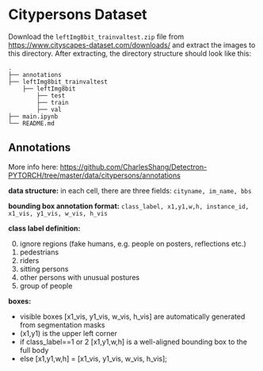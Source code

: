 # Citypersons Dataset

Download the `leftImg8bit_trainvaltest.zip` file from https://www.cityscapes-dataset.com/downloads/ and extract the images to this directory. After extracting, the directory structure should look like this:

    .
    ├── annotations
    ├── leftImg8bit_trainvaltest
        ├── leftImg8bit
            ├── test
            ├── train
            ├── val
    ├── main.ipynb
    └── README.md

## Annotations

More info here: https://github.com/CharlesShang/Detectron-PYTORCH/tree/master/data/citypersons/annotations

**data structure:** in each cell, there are three fields: `cityname, im_name, bbs`

**bounding box annotation format:** `class_label, x1,y1,w,h, instance_id, x1_vis, y1_vis, w_vis, h_vis`

**class label definition:**

0. ignore regions (fake humans, e.g. people on posters, reflections etc.)
1. pedestrians
2. riders
3. sitting persons
4. other persons with unusual postures
5. group of people

**boxes:**

- visible boxes [x1_vis, y1_vis, w_vis, h_vis] are automatically generated from segmentation masks
- (x1,y1) is the upper left corner
- if class_label==1 or 2
  [x1,y1,w,h] is a well-aligned bounding box to the full body
- else
  [x1,y1,w,h] = [x1_vis, y1_vis, w_vis, h_vis];

